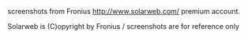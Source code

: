 screenshots from Fronius http://www.solarweb.com/ premium account.

Solarweb is (C)opyright by Fronius / screenshots are for reference only
